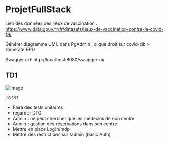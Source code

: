 # ProjetFullStack

Lien des données des lieux de vaccination : https://www.data.gouv.fr/fr/datasets/lieux-de-vaccination-contre-la-covid-19/

Générer diagramme UML dans PgAdmin :
clique droit sur covid-db > Generate ERD

Swagger url: http://localhost:8080/swagger-ui/

## TD1
![image](https://user-images.githubusercontent.com/67641786/191991447-46ee7022-9c08-46ba-ac32-1d26369c394f.png)

*TODO*
- Faire des tests unitaires
- regarder DTO
- Admin : ne peut chercher que les médecins de son centre
- Admin : gestion des réservations dans son centre
- Mettre en place Login/mdp
- Mettre des restrictions sur /admin (basic Auth)
